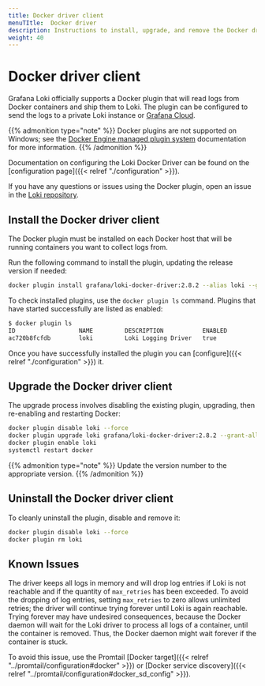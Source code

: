 ```yaml
---
title: Docker driver client
menuTItle:  Docker driver
description: Instructions to install, upgrade, and remove the Docker driver client. 
weight: 40
---
```

# Docker driver client

Grafana Loki officially supports a Docker plugin that will read logs from Docker
containers and ship them to Loki. The plugin can be configured to send the logs
to a private Loki instance or [Grafana Cloud](/oss/loki).

{{% admonition type="note" %}}
Docker plugins are not supported on Windows; see the [Docker Engine managed plugin system](https://docs.docker.com/engine/extend) documentation for more information.
{{% /admonition %}}

Documentation on configuring the Loki Docker Driver can be found on the
[configuration page]({{< relref "./configuration" >}}).

If you have any questions or issues using the Docker plugin, open an issue in 
the [Loki repository](https://github.com/grafana/loki/issues).

## Install the Docker driver client

The Docker plugin must be installed on each Docker host that will be running containers you want to collect logs from.

Run the following command to install the plugin, updating the release version if needed:

```bash
docker plugin install grafana/loki-docker-driver:2.8.2 --alias loki --grant-all-permissions
```

To check installed plugins, use the `docker plugin ls` command. Plugins that
have started successfully are listed as enabled:

```bash
$ docker plugin ls
ID                  NAME         DESCRIPTION           ENABLED
ac720b8fcfdb        loki         Loki Logging Driver   true
```

Once you have successfully installed the plugin you can [configure]({{< relref "./configuration" >}}) it.

## Upgrade the Docker driver client

The upgrade process involves disabling the existing plugin, upgrading, then
re-enabling and restarting Docker:

```bash
docker plugin disable loki --force
docker plugin upgrade loki grafana/loki-docker-driver:2.8.2 --grant-all-permissions
docker plugin enable loki
systemctl restart docker
```
{{% admonition type="note" %}}
Update the version number to the appropriate version.
{{% /admonition %}}

## Uninstall the Docker driver client

To cleanly uninstall the plugin, disable and remove it:

```bash
docker plugin disable loki --force
docker plugin rm loki
```

## Known Issues

The driver keeps all logs in memory and will drop log entries if Loki is not reachable and if the quantity of `max_retries` has been exceeded. To avoid the dropping of log entries, setting `max_retries` to zero allows unlimited retries; the driver will continue trying forever until Loki is again reachable. Trying forever may have undesired consequences, because the Docker daemon will wait for the Loki driver to process all logs of a container, until the container is removed. Thus, the Docker daemon might wait forever if the container is stuck.

To avoid this issue, use the Promtail [Docker target]({{< relref "../promtail/configuration#docker" >}}) or [Docker service discovery]({{< relref "../promtail/configuration#docker_sd_config" >}}).
